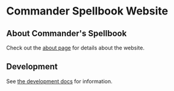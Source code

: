 # Commander Spellbook Website

## About Commander's Spellbook

Check out the [about page](https://commanderspellbook.com/about/) for details about the website.

## Development

See [the development docs](https://commander-spellbook.github.io/website-v2/) for information.
